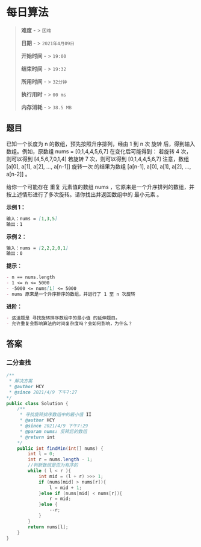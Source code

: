 # 每日算法

> **难度**  - > `困难`
>
> **日期** - > `2021年4月09日`
>
> **开始时间** - > `19:00`
>
> **结束时间** - > `19:32`
>
> **所用时间** - > `32分钟`
>
> **执行用时** - > `00 ms`
>
> **内存消耗** - > `38.5 MB`

## 题目

已知一个长度为 n 的数组，预先按照升序排列，经由 1 到 n 次 旋转 后，得到输入数组。例如，原数组 nums = [0,1,4,4,5,6,7] 在变化后可能得到：
若旋转 4 次，则可以得到 [4,5,6,7,0,1,4]
若旋转 7 次，则可以得到 [0,1,4,4,5,6,7]
注意，数组 [a[0], a[1], a[2], ..., a[n-1]] 旋转一次 的结果为数组 [a[n-1], a[0], a[1], a[2], ..., a[n-2]] 。

给你一个可能存在 重复 元素值的数组 nums ，它原来是一个升序排列的数组，并按上述情形进行了多次旋转。请你找出并返回数组中的 最小元素 。

**示例 1：**

```markdown
输入：nums = [1,3,5]
输出：1
```

**示例 2：**

```markdown
输入：nums = [2,2,2,0,1]
输出：0
```

**提示：**

```markdown
- n == nums.length
- 1 <= n <= 5000
- -5000 <= nums[i] <= 5000
- nums 原来是一个升序排序的数组，并进行了 1 至 n 次旋转
```

**进阶：**

```markdown
- 这道题是 寻找旋转排序数组中的最小值 的延伸题目。
- 允许重复会影响算法的时间复杂度吗？会如何影响，为什么？
```

## 答案

### 二分查找

```java
/**
 * 解决方案
 * @author HCY
 * @since 2021/4/9 下午7:27
*/
public class Solution {
    /**
     * 寻找旋转排序数组中的最小值 II
     * @author HCY
     * @since 2021/4/9 下午7:29
     * @param nums: 反转后的数组
     * @return int
    */
    public int findMin(int[] nums) {
        int l = 0;
        int r = nums.length - 1;
        //判断数组是否为有序的
        while ( l < r ){
            int mid = (l + r) >>> 1;
            if (nums[mid] > nums[r]){
                l = mid + 1;
            }else if (nums[mid] < nums[r]){
                r = mid;
            }else {
                --r;
            }
        }
        return nums[l];
    }
}
```